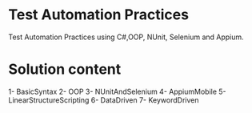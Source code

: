 # Test Automation Practices
Test Automation Practices using C#,OOP, NUnit, Selenium and Appium.
# Solution content
1- BasicSyntax
2- OOP
3- NUnitAndSelenium
4- AppiumMobile
5- LinearStructureScripting
6- DataDriven
7- KeywordDriven
